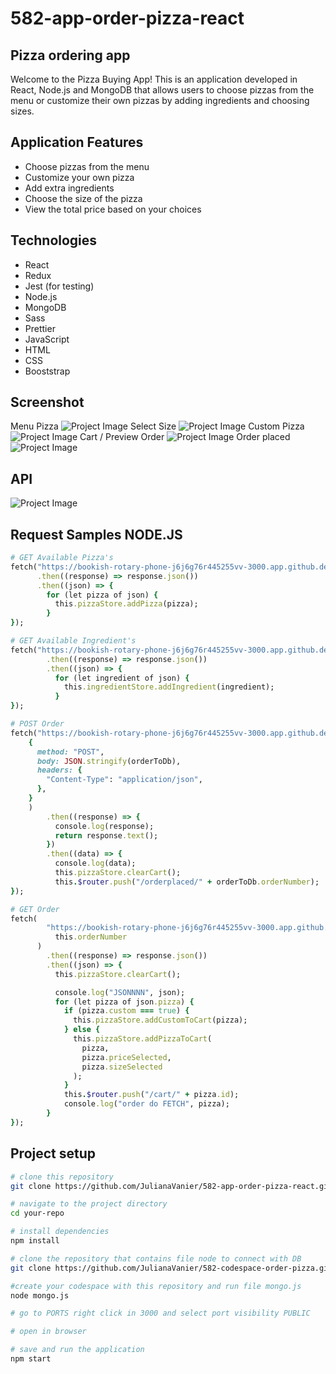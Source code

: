 # 582-app-order-pizza-react

## Pizza ordering app

Welcome to the Pizza Buying App! This is an application developed in React, Node.js and MongoDB that allows users to choose pizzas from the menu or customize their own pizzas by adding ingredients and choosing sizes.

## Application Features

- Choose pizzas from the menu
- Customize your own pizza
- Add extra ingredients
- Choose the size of the pizza
- View the total price based on your choices

## Technologies

- React
- Redux
- Jest (for testing)
- Node.js
- MongoDB
- Sass
- Prettier
- JavaScript
- HTML
- CSS
- Booststrap

## Screenshot

Menu Pizza
![Project Image](/docs/menu-react.png)
Select Size
![Project Image](/docs/popup.png)
Custom Pizza
![Project Image](/docs/custom-pizza.png)
Cart / Preview Order
![Project Image](/docs/cart-pizza.png)
Order placed
![Project Image](/docs/order-pizza.png)

## API

![Project Image](/docs/582-app-order-pizza-API.jpg)

## Request Samples NODE.JS

```ruby
# GET Available Pizza's
fetch("https://bookish-rotary-phone-j6j6g76r445255vv-3000.app.github.dev/pizza")
      .then((response) => response.json())
      .then((json) => {
        for (let pizza of json) {
          this.pizzaStore.addPizza(pizza);
        }
});

# GET Available Ingredient's
fetch("https://bookish-rotary-phone-j6j6g76r445255vv-3000.app.github.dev/customizepizza")
        .then((response) => response.json())
        .then((json) => {
          for (let ingredient of json) {
            this.ingredientStore.addIngredient(ingredient);
          }
});

# POST Order
fetch("https://bookish-rotary-phone-j6j6g76r445255vv-3000.app.github.dev/placeorder",
    {
      method: "POST",
      body: JSON.stringify(orderToDb),
      headers: {
        "Content-Type": "application/json",
      },
    }
    )
        .then((response) => {
          console.log(response);
          return response.text();
        })
        .then((data) => {
          console.log(data);
          this.pizzaStore.clearCart();
          this.$router.push("/orderplaced/" + orderToDb.orderNumber);
});

# GET Order
fetch(
        "https://bookish-rotary-phone-j6j6g76r445255vv-3000.app.github.dev/previeworder/" +
          this.orderNumber
      )
        .then((response) => response.json())
        .then((json) => {
          this.pizzaStore.clearCart();

          console.log("JSONNNN", json);
          for (let pizza of json.pizza) {
            if (pizza.custom === true) {
              this.pizzaStore.addCustomToCart(pizza);
            } else {
              this.pizzaStore.addPizzaToCart(
                pizza,
                pizza.priceSelected,
                pizza.sizeSelected
              );
            }
            this.$router.push("/cart/" + pizza.id);
            console.log("order do FETCH", pizza);
        }
});
```


## Project setup

```bash
# clone this repository
git clone https://github.com/JulianaVanier/582-app-order-pizza-react.git

# navigate to the project directory
cd your-repo

# install dependencies
npm install

# clone the repository that contains file node to connect with DB
git clone https://github.com/JulianaVanier/582-codespace-order-pizza.git

#create your codespace with this repository and run file mongo.js
node mongo.js

# go to PORTS right click in 3000 and select port visibility PUBLIC

# open in browser

# save and run the application
npm start


